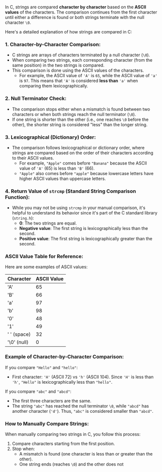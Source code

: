 In C, strings are compared **character by character** based on the **ASCII values** of the characters. The comparison continues from the first character until either a difference is found or both strings terminate with the null character `\0`.

Here's a detailed explanation of how strings are compared in C:

### 1. **Character-by-Character Comparison**:

- C strings are arrays of characters terminated by a null character (`\0`).
- When comparing two strings, each corresponding character (from the same position) in the two strings is compared.
- This comparison is done using the ASCII values of the characters.
    - For example, the ASCII value of `'A'` is `65`, while the ASCII value of `'a'` is `97`. This means that `'A'` is considered **less than** `'a'` when comparing them lexicographically.

### 2. **Null Terminator Check**:

- The comparison stops either when a mismatch is found between two characters or when both strings reach the null terminator (`\0`).
- If one string is shorter than the other (i.e., one reaches `\0` before the other), the shorter string is considered "less" than the longer string.

### 3. **Lexicographical (Dictionary) Order**:

- The comparison follows lexicographical or dictionary order, where strings are compared based on the order of their characters according to their ASCII values.
    - For example, `"Apple"` comes before `"Banana"` because the ASCII value of `'A'` (65) is less than `'B'` (66).
    - `"Apple"` also comes before `"apple"` because lowercase letters have higher ASCII values than uppercase letters.

### 4. **Return Value of `strcmp` (Standard String Comparison Function)**:

- While you may not be using `strcmp` in your manual comparison, it's helpful to understand its behavior since it's part of the C standard library (`string.h`):
    - **0**: The two strings are equal.
    - **Negative value**: The first string is lexicographically less than the second.
    - **Positive value**: The first string is lexicographically greater than the second.

### ASCII Value Table for Reference:

Here are some examples of ASCII values:

|Character|ASCII Value|
|---|---|
|'A'|65|
|'B'|66|
|'a'|97|
|'b'|98|
|'0'|48|
|'1'|49|
|' ' (space)|32|
|'\0' (null)|0|

### Example of Character-by-Character Comparison:

If you compare `"Hello"` and `"hello"`:

- First character: `'H'` (ASCII 72) vs `'h'` (ASCII 104). Since `'H'` is less than `'h'`, `"Hello"` is lexicographically less than `"hello"`.

If you compare `"abc"` and `"abcd"`:

- The first three characters are the same.
- The string `"abc"` has reached the null terminator `\0`, while `"abcd"` has another character (`'d'`). Thus, `"abc"` is considered smaller than `"abcd"`.

### How to Manually Compare Strings:

When manually comparing two strings in C, you follow this process:

1. Compare characters starting from the first position.
2. Stop when:
    - A mismatch is found (one character is less than or greater than the other).
    - One string ends (reaches `\0`) and the other does not